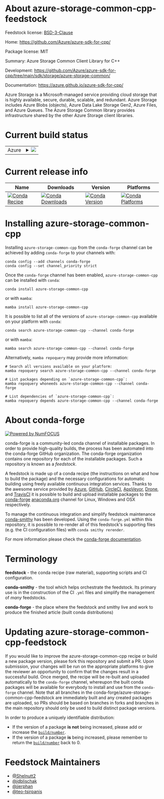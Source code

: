 About azure-storage-common-cpp-feedstock
========================================

Feedstock license: [BSD-3-Clause](https://github.com/conda-forge/azure-storage-common-cpp-feedstock/blob/main/LICENSE.txt)

Home: https://github.com/Azure/azure-sdk-for-cpp/

Package license: MIT

Summary: Azure Storage Common Client Library for C++

Development: https://github.com/Azure/azure-sdk-for-cpp/tree/main/sdk/storage/azure-storage-common/

Documentation: https://azure.github.io/azure-sdk-for-cpp/

Azure Storage is a Microsoft-managed service providing cloud storage that is highly available, secure, durable, scalable, and redundant. Azure Storage includes Azure Blobs (objects), Azure Data Lake Storage Gen2, Azure Files, and Azure Queues. The Azure Storage Common library provides infrastructure shared by the other Azure Storage client libraries.

Current build status
====================


<table>
    
  <tr>
    <td>Azure</td>
    <td>
      <details>
        <summary>
          <a href="https://dev.azure.com/conda-forge/feedstock-builds/_build/latest?definitionId=20084&branchName=main">
            <img src="https://dev.azure.com/conda-forge/feedstock-builds/_apis/build/status/azure-storage-common-cpp-feedstock?branchName=main">
          </a>
        </summary>
        <table>
          <thead><tr><th>Variant</th><th>Status</th></tr></thead>
          <tbody><tr>
              <td>linux_64</td>
              <td>
                <a href="https://dev.azure.com/conda-forge/feedstock-builds/_build/latest?definitionId=20084&branchName=main">
                  <img src="https://dev.azure.com/conda-forge/feedstock-builds/_apis/build/status/azure-storage-common-cpp-feedstock?branchName=main&jobName=linux&configuration=linux%20linux_64_" alt="variant">
                </a>
              </td>
            </tr><tr>
              <td>linux_aarch64</td>
              <td>
                <a href="https://dev.azure.com/conda-forge/feedstock-builds/_build/latest?definitionId=20084&branchName=main">
                  <img src="https://dev.azure.com/conda-forge/feedstock-builds/_apis/build/status/azure-storage-common-cpp-feedstock?branchName=main&jobName=linux&configuration=linux%20linux_aarch64_" alt="variant">
                </a>
              </td>
            </tr><tr>
              <td>linux_ppc64le</td>
              <td>
                <a href="https://dev.azure.com/conda-forge/feedstock-builds/_build/latest?definitionId=20084&branchName=main">
                  <img src="https://dev.azure.com/conda-forge/feedstock-builds/_apis/build/status/azure-storage-common-cpp-feedstock?branchName=main&jobName=linux&configuration=linux%20linux_ppc64le_" alt="variant">
                </a>
              </td>
            </tr><tr>
              <td>osx_64</td>
              <td>
                <a href="https://dev.azure.com/conda-forge/feedstock-builds/_build/latest?definitionId=20084&branchName=main">
                  <img src="https://dev.azure.com/conda-forge/feedstock-builds/_apis/build/status/azure-storage-common-cpp-feedstock?branchName=main&jobName=osx&configuration=osx%20osx_64_" alt="variant">
                </a>
              </td>
            </tr><tr>
              <td>osx_arm64</td>
              <td>
                <a href="https://dev.azure.com/conda-forge/feedstock-builds/_build/latest?definitionId=20084&branchName=main">
                  <img src="https://dev.azure.com/conda-forge/feedstock-builds/_apis/build/status/azure-storage-common-cpp-feedstock?branchName=main&jobName=osx&configuration=osx%20osx_arm64_" alt="variant">
                </a>
              </td>
            </tr><tr>
              <td>win_64</td>
              <td>
                <a href="https://dev.azure.com/conda-forge/feedstock-builds/_build/latest?definitionId=20084&branchName=main">
                  <img src="https://dev.azure.com/conda-forge/feedstock-builds/_apis/build/status/azure-storage-common-cpp-feedstock?branchName=main&jobName=win&configuration=win%20win_64_" alt="variant">
                </a>
              </td>
            </tr>
          </tbody>
        </table>
      </details>
    </td>
  </tr>
</table>

Current release info
====================

| Name | Downloads | Version | Platforms |
| --- | --- | --- | --- |
| [![Conda Recipe](https://img.shields.io/badge/recipe-azure--storage--common--cpp-green.svg)](https://anaconda.org/conda-forge/azure-storage-common-cpp) | [![Conda Downloads](https://img.shields.io/conda/dn/conda-forge/azure-storage-common-cpp.svg)](https://anaconda.org/conda-forge/azure-storage-common-cpp) | [![Conda Version](https://img.shields.io/conda/vn/conda-forge/azure-storage-common-cpp.svg)](https://anaconda.org/conda-forge/azure-storage-common-cpp) | [![Conda Platforms](https://img.shields.io/conda/pn/conda-forge/azure-storage-common-cpp.svg)](https://anaconda.org/conda-forge/azure-storage-common-cpp) |

Installing azure-storage-common-cpp
===================================

Installing `azure-storage-common-cpp` from the `conda-forge` channel can be achieved by adding `conda-forge` to your channels with:

```
conda config --add channels conda-forge
conda config --set channel_priority strict
```

Once the `conda-forge` channel has been enabled, `azure-storage-common-cpp` can be installed with `conda`:

```
conda install azure-storage-common-cpp
```

or with `mamba`:

```
mamba install azure-storage-common-cpp
```

It is possible to list all of the versions of `azure-storage-common-cpp` available on your platform with `conda`:

```
conda search azure-storage-common-cpp --channel conda-forge
```

or with `mamba`:

```
mamba search azure-storage-common-cpp --channel conda-forge
```

Alternatively, `mamba repoquery` may provide more information:

```
# Search all versions available on your platform:
mamba repoquery search azure-storage-common-cpp --channel conda-forge

# List packages depending on `azure-storage-common-cpp`:
mamba repoquery whoneeds azure-storage-common-cpp --channel conda-forge

# List dependencies of `azure-storage-common-cpp`:
mamba repoquery depends azure-storage-common-cpp --channel conda-forge
```


About conda-forge
=================

[![Powered by
NumFOCUS](https://img.shields.io/badge/powered%20by-NumFOCUS-orange.svg?style=flat&colorA=E1523D&colorB=007D8A)](https://numfocus.org)

conda-forge is a community-led conda channel of installable packages.
In order to provide high-quality builds, the process has been automated into the
conda-forge GitHub organization. The conda-forge organization contains one repository
for each of the installable packages. Such a repository is known as a *feedstock*.

A feedstock is made up of a conda recipe (the instructions on what and how to build
the package) and the necessary configurations for automatic building using freely
available continuous integration services. Thanks to the awesome service provided by
[Azure](https://azure.microsoft.com/en-us/services/devops/), [GitHub](https://github.com/),
[CircleCI](https://circleci.com/), [AppVeyor](https://www.appveyor.com/),
[Drone](https://cloud.drone.io/welcome), and [TravisCI](https://travis-ci.com/)
it is possible to build and upload installable packages to the
[conda-forge](https://anaconda.org/conda-forge) [anaconda.org](https://anaconda.org/)
channel for Linux, Windows and OSX respectively.

To manage the continuous integration and simplify feedstock maintenance
[conda-smithy](https://github.com/conda-forge/conda-smithy) has been developed.
Using the ``conda-forge.yml`` within this repository, it is possible to re-render all of
this feedstock's supporting files (e.g. the CI configuration files) with ``conda smithy rerender``.

For more information please check the [conda-forge documentation](https://conda-forge.org/docs/).

Terminology
===========

**feedstock** - the conda recipe (raw material), supporting scripts and CI configuration.

**conda-smithy** - the tool which helps orchestrate the feedstock.
                   Its primary use is in the construction of the CI ``.yml`` files
                   and simplify the management of *many* feedstocks.

**conda-forge** - the place where the feedstock and smithy live and work to
                  produce the finished article (built conda distributions)


Updating azure-storage-common-cpp-feedstock
===========================================

If you would like to improve the azure-storage-common-cpp recipe or build a new
package version, please fork this repository and submit a PR. Upon submission,
your changes will be run on the appropriate platforms to give the reviewer an
opportunity to confirm that the changes result in a successful build. Once
merged, the recipe will be re-built and uploaded automatically to the
`conda-forge` channel, whereupon the built conda packages will be available for
everybody to install and use from the `conda-forge` channel.
Note that all branches in the conda-forge/azure-storage-common-cpp-feedstock are
immediately built and any created packages are uploaded, so PRs should be based
on branches in forks and branches in the main repository should only be used to
build distinct package versions.

In order to produce a uniquely identifiable distribution:
 * If the version of a package **is not** being increased, please add or increase
   the [``build/number``](https://docs.conda.io/projects/conda-build/en/latest/resources/define-metadata.html#build-number-and-string).
 * If the version of a package **is** being increased, please remember to return
   the [``build/number``](https://docs.conda.io/projects/conda-build/en/latest/resources/define-metadata.html#build-number-and-string)
   back to 0.

Feedstock Maintainers
=====================

* [@Shelnutt2](https://github.com/Shelnutt2/)
* [@jdblischak](https://github.com/jdblischak/)
* [@jjerphan](https://github.com/jjerphan/)
* [@teo-tsirpanis](https://github.com/teo-tsirpanis/)

